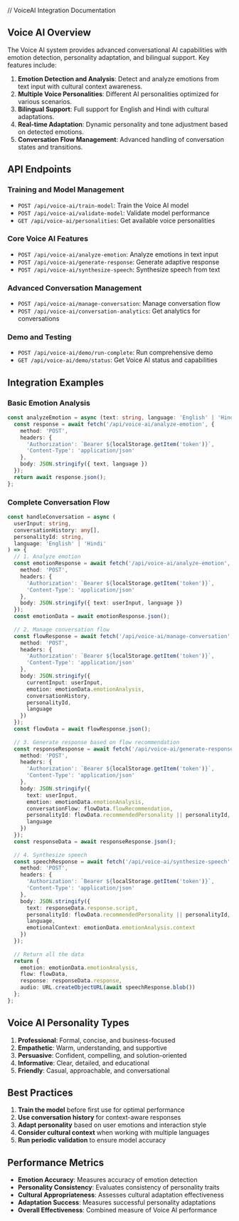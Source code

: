 // VoiceAI Integration Documentation

## Voice AI Overview

The Voice AI system provides advanced conversational AI capabilities with emotion detection, personality adaptation, and bilingual support. Key features include:

1. **Emotion Detection and Analysis**: Detect and analyze emotions from text input with cultural context awareness.
2. **Multiple Voice Personalities**: Different AI personalities optimized for various scenarios.
3. **Bilingual Support**: Full support for English and Hindi with cultural adaptations.
4. **Real-time Adaptation**: Dynamic personality and tone adjustment based on detected emotions.
5. **Conversation Flow Management**: Advanced handling of conversation states and transitions.

## API Endpoints

### Training and Model Management
- `POST /api/voice-ai/train-model`: Train the Voice AI model
- `POST /api/voice-ai/validate-model`: Validate model performance
- `GET /api/voice-ai/personalities`: Get available voice personalities

### Core Voice AI Features
- `POST /api/voice-ai/analyze-emotion`: Analyze emotions in text input
- `POST /api/voice-ai/generate-response`: Generate adaptive response
- `POST /api/voice-ai/synthesize-speech`: Synthesize speech from text

### Advanced Conversation Management
- `POST /api/voice-ai/manage-conversation`: Manage conversation flow
- `POST /api/voice-ai/conversation-analytics`: Get analytics for conversations

### Demo and Testing
- `POST /api/voice-ai/demo/run-complete`: Run comprehensive demo
- `GET /api/voice-ai/demo/status`: Get Voice AI status and capabilities

## Integration Examples

### Basic Emotion Analysis
```typescript
const analyzeEmotion = async (text: string, language: 'English' | 'Hindi') => {
  const response = await fetch('/api/voice-ai/analyze-emotion', {
    method: 'POST',
    headers: {
      'Authorization': `Bearer ${localStorage.getItem('token')}`,
      'Content-Type': 'application/json'
    },
    body: JSON.stringify({ text, language })
  });
  return await response.json();
};
```

### Complete Conversation Flow
```typescript
const handleConversation = async (
  userInput: string, 
  conversationHistory: any[],
  personalityId: string,
  language: 'English' | 'Hindi'
) => {
  // 1. Analyze emotion
  const emotionResponse = await fetch('/api/voice-ai/analyze-emotion', {
    method: 'POST',
    headers: {
      'Authorization': `Bearer ${localStorage.getItem('token')}`,
      'Content-Type': 'application/json'
    },
    body: JSON.stringify({ text: userInput, language })
  });
  const emotionData = await emotionResponse.json();
  
  // 2. Manage conversation flow
  const flowResponse = await fetch('/api/voice-ai/manage-conversation', {
    method: 'POST',
    headers: {
      'Authorization': `Bearer ${localStorage.getItem('token')}`,
      'Content-Type': 'application/json'
    },
    body: JSON.stringify({
      currentInput: userInput,
      emotion: emotionData.emotionAnalysis,
      conversationHistory,
      personalityId,
      language
    })
  });
  const flowData = await flowResponse.json();
  
  // 3. Generate response based on flow recommendation
  const responseResponse = await fetch('/api/voice-ai/generate-response', {
    method: 'POST',
    headers: {
      'Authorization': `Bearer ${localStorage.getItem('token')}`,
      'Content-Type': 'application/json'
    },
    body: JSON.stringify({
      text: userInput,
      emotion: emotionData.emotionAnalysis,
      conversationFlow: flowData.flowRecommendation,
      personalityId: flowData.recommendedPersonality || personalityId,
      language
    })
  });
  const responseData = await responseResponse.json();
  
  // 4. Synthesize speech
  const speechResponse = await fetch('/api/voice-ai/synthesize-speech', {
    method: 'POST',
    headers: {
      'Authorization': `Bearer ${localStorage.getItem('token')}`,
      'Content-Type': 'application/json'
    },
    body: JSON.stringify({
      text: responseData.response.script,
      personalityId: flowData.recommendedPersonality || personalityId,
      language,
      emotionalContext: emotionData.emotionAnalysis.context
    })
  });
  
  // Return all the data
  return {
    emotion: emotionData.emotionAnalysis,
    flow: flowData,
    response: responseData.response,
    audio: URL.createObjectURL(await speechResponse.blob())
  };
};
```

## Voice AI Personality Types

1. **Professional**: Formal, concise, and business-focused
2. **Empathetic**: Warm, understanding, and supportive
3. **Persuasive**: Confident, compelling, and solution-oriented
4. **Informative**: Clear, detailed, and educational
5. **Friendly**: Casual, approachable, and conversational

## Best Practices

1. **Train the model** before first use for optimal performance
2. **Use conversation history** for context-aware responses
3. **Adapt personality** based on user emotions and interaction style
4. **Consider cultural context** when working with multiple languages
5. **Run periodic validation** to ensure model accuracy

## Performance Metrics

- **Emotion Accuracy**: Measures accuracy of emotion detection
- **Personality Consistency**: Evaluates consistency of personality traits
- **Cultural Appropriateness**: Assesses cultural adaptation effectiveness
- **Adaptation Success**: Measures successful personality adaptations
- **Overall Effectiveness**: Combined measure of Voice AI performance
